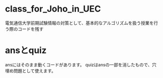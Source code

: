# class_for_Joho_in_UEC
電気通信大学前期試験情報の対策として、基本的なアルゴリズムを扱う授業を行う際のコードを残す

# ansとquiz
ansにはそのまま動くコードがあります。
quizはansの一部を消したもので、穴埋め問題として使えます。
